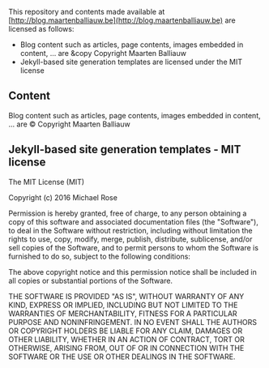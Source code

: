 This repository and contents made available at [http://blog.maartenballiauw.be](http://blog.maartenballiauw.be) are licensed as follows:

* Blog content such as articles, page contents, images embedded in content, ... are &copy Copyright Maarten Balliauw
* Jekyll-based site generation templates are licensed under the MIT license

## Content

Blog content such as articles, page contents, images embedded in content, ... are &copy; Copyright Maarten Balliauw

## Jekyll-based site generation templates - MIT license

The MIT License (MIT)

Copyright (c) 2016 Michael Rose

Permission is hereby granted, free of charge, to any person obtaining a copy
of this software and associated documentation files (the "Software"), to deal
in the Software without restriction, including without limitation the rights
to use, copy, modify, merge, publish, distribute, sublicense, and/or sell
copies of the Software, and to permit persons to whom the Software is
furnished to do so, subject to the following conditions:

The above copyright notice and this permission notice shall be included in all
copies or substantial portions of the Software.

THE SOFTWARE IS PROVIDED "AS IS", WITHOUT WARRANTY OF ANY KIND, EXPRESS OR
IMPLIED, INCLUDING BUT NOT LIMITED TO THE WARRANTIES OF MERCHANTABILITY,
FITNESS FOR A PARTICULAR PURPOSE AND NONINFRINGEMENT. IN NO EVENT SHALL THE
AUTHORS OR COPYRIGHT HOLDERS BE LIABLE FOR ANY CLAIM, DAMAGES OR OTHER
LIABILITY, WHETHER IN AN ACTION OF CONTRACT, TORT OR OTHERWISE, ARISING FROM,
OUT OF OR IN CONNECTION WITH THE SOFTWARE OR THE USE OR OTHER DEALINGS IN THE
SOFTWARE.
